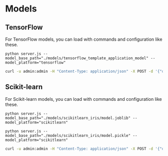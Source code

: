 # Models

## TensorFlow

For TensorFlow models, you can load with commands and configuration like these.

```
python server.js --model_base_path="./models/tensorflow_template_application_model" --model_platform="tensorflow"
```


```bash
curl -u admin:admin -H "Content-Type: application/json" -X POST -d '{"data": {"keys": [[11.0], [2.0]], "features": [[1, 1, 1, 1, 1, 1, 1, 1, 1], [1, 1, 1, 1, 1, 1, 1, 1, 1]]}}' http://127.0.0.1:8500
```


## Scikit-learn

For Scikit-learn models, you can load with commands and configuration like these.

```
python server.js --model_base_path="./models/scikitlearn_iris/model.joblib" --model_platform="scikitlearn"

python server.js --model_base_path="./models/scikitlearn_iris/model.pickle" --model_platform="scikitlearn"
```


```bash
curl -u admin:admin -H "Content-Type: application/json" -X POST -d '{"data": {"keys": [[11.0], [2.0]], "features": [[1, 1, 1, 1, 1, 1, 1, 1, 1], [1, 1, 1, 1, 1, 1, 1, 1, 1]]}}' http://127.0.0.1:8500
```
